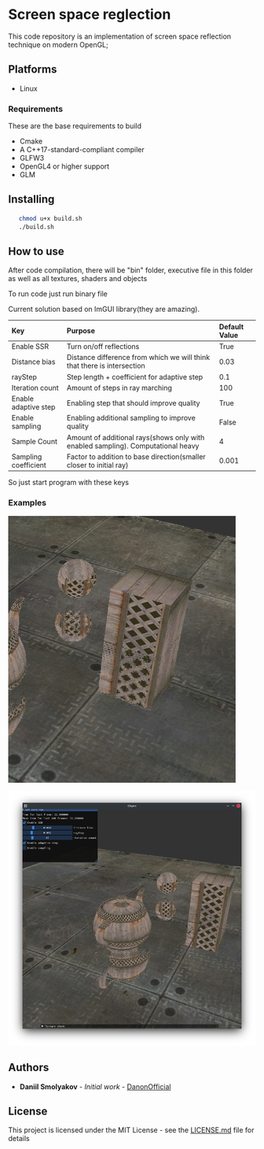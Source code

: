 # Screen space reglection

This code repository is an implementation of screen space reflection technique on modern OpenGL;

## Platforms ##

* Linux

### Requirements

These are the base requirements to build

* Cmake
* A C++17-standard-compliant compiler
* GLFW3
* OpenGL4 or higher support
* GLM

## Installing

```bash
   chmod u+x build.sh
   ./build.sh
```  

## How to use

After code compilation, there will be "bin" folder, executive file in this folder as well as all textures, shaders and objects

To run code just run binary file

Current solution based on ImGUI library(they are amazing).


| Key                  | Purpose                                                                         | Default Value |
| :------------------- | :--------------------------------------                                         | :------       |
| Enable SSR           | Turn on/off reflections                                                         | True          |
| Distance bias        | Distance difference from which we will think that there is intersection         | 0.03          |
| rayStep              | Step length + coefficient for adaptive step                                     | 0.1           |
| Iteration count      | Amount of steps in ray marching                                                 | 100           |
| Enable adaptive step | Enabling step that should improve quality                                       | True          |
| Enable sampling      | Enabling additional sampling to improve quality                                 | False         |
| Sample Count         | Amount of additional rays(shows only with enabled sampling). Computational heavy| 4             |    
| Sampling coefficient | Factor to addition to base direction(smaller closer to initial ray)             | 0.001         |

So just start program with these keys
### Examples
![[Reflection example]](report/with_sampling.png)

![[Full app]](report/SSR_with_adaptive_step.png)


## Authors

* **Daniil Smolyakov** - *Initial work* - [DanonOfficial](https://github.com/DanonOfficial)



## License

This project is licensed under the MIT License - see the [LICENSE.md](LICENSE.md) file for details


